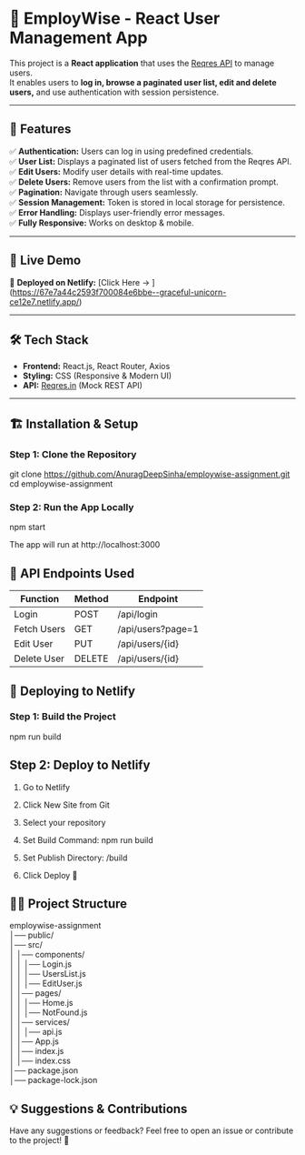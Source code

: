 # 🚀 EmployWise - React User Management App  

This project is a **React application** that uses the [Reqres API](https://reqres.in/) to manage users.  
It enables users to **log in, browse a paginated user list, edit and delete users,** and use authentication with session persistence.  

---

## 📌 Features  

✅ **Authentication:** Users can log in using predefined credentials.  
✅ **User List:** Displays a paginated list of users fetched from the Reqres API.  
✅ **Edit Users:** Modify user details with real-time updates.  
✅ **Delete Users:** Remove users from the list with a confirmation prompt.  
✅ **Pagination:** Navigate through users seamlessly.  
✅ **Session Management:** Token is stored in local storage for persistence.  
✅ **Error Handling:** Displays user-friendly error messages.  
✅ **Fully Responsive:** Works on desktop & mobile.  

---

## 🚀 Live Demo  
🔗 **Deployed on Netlify:** [Click Here -> ] (https://67e7a44c2593f700084e6bbe--graceful-unicorn-ce12e7.netlify.app/)

---

## 🛠 Tech Stack  

- **Frontend:** React.js, React Router, Axios  
- **Styling:** CSS (Responsive & Modern UI)  
- **API:** [Reqres.in](https://reqres.in/) (Mock REST API)  

---

## 🏗 Installation & Setup  

### **Step 1: Clone the Repository**  

git clone https://github.com/AnuragDeepSinha/employwise-assignment.git
cd employwise-assignment

### **Step 2: Run the App Locally**  

npm start

The app will run at http://localhost:3000

## 🔗 API Endpoints Used  

| Function     | Method | Endpoint                |  
|-------------|--------|-------------------------|  
| Login       | POST   | /api/login              |  
| Fetch Users | GET    | /api/users?page=1      |  
| Edit User   | PUT    | /api/users/{id}         |  
| Delete User | DELETE | /api/users/{id}         |  


## 🚀 Deploying to Netlify

### **Step 1: Build the Project** 

npm run build

## Step 2: Deploy to Netlify
  1. Go to Netlify

  2. Click New Site from Git

  3. Select your repository

  4. Set Build Command: npm run build

  5. Set Publish Directory: /build

  6. Click Deploy 🎉


## 👨‍💻 Project Structure

employwise-assignment  
│── public/  
│── src/  
│   │── components/  
│   │   │── Login.js  
│   │   │── UsersList.js  
│   │   │── EditUser.js  
│   │── pages/  
│   │   │── Home.js  
│   │   │── NotFound.js  
│   │── services/  
│   │   │── api.js  
│   │── App.js  
│   │── index.js  
│   │── index.css  
│── package.json  
│── package-lock.json 


## 💡 Suggestions & Contributions
Have any suggestions or feedback? Feel free to open an issue or contribute to the project! 🚀












